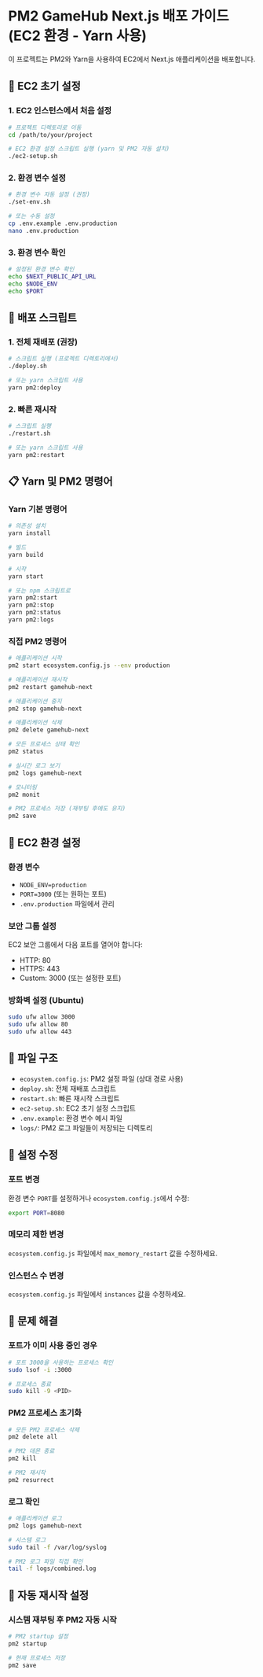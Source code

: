 # PM2 GameHub Next.js 배포 가이드 (EC2 환경 - Yarn 사용)

이 프로젝트는 PM2와 Yarn을 사용하여 EC2에서 Next.js 애플리케이션을 배포합니다.

## 🚀 EC2 초기 설정

### 1. EC2 인스턴스에서 처음 설정

```bash
# 프로젝트 디렉토리로 이동
cd /path/to/your/project

# EC2 환경 설정 스크립트 실행 (yarn 및 PM2 자동 설치)
./ec2-setup.sh
```

### 2. 환경 변수 설정

```bash
# 환경 변수 자동 설정 (권장)
./set-env.sh

# 또는 수동 설정
cp .env.example .env.production
nano .env.production
```

### 3. 환경 변수 확인

```bash
# 설정된 환경 변수 확인
echo $NEXT_PUBLIC_API_URL
echo $NODE_ENV
echo $PORT
```

## 🚀 배포 스크립트

### 1. 전체 재배포 (권장)

```bash
# 스크립트 실행 (프로젝트 디렉토리에서)
./deploy.sh

# 또는 yarn 스크립트 사용
yarn pm2:deploy
```

### 2. 빠른 재시작

```bash
# 스크립트 실행
./restart.sh

# 또는 yarn 스크립트 사용
yarn pm2:restart
```

## 📋 Yarn 및 PM2 명령어

### Yarn 기본 명령어

```bash
# 의존성 설치
yarn install

# 빌드
yarn build

# 시작
yarn start

# 또는 npm 스크립트로
yarn pm2:start
yarn pm2:stop
yarn pm2:status
yarn pm2:logs
```

### 직접 PM2 명령어

```bash
# 애플리케이션 시작
pm2 start ecosystem.config.js --env production

# 애플리케이션 재시작
pm2 restart gamehub-next

# 애플리케이션 중지
pm2 stop gamehub-next

# 애플리케이션 삭제
pm2 delete gamehub-next

# 모든 프로세스 상태 확인
pm2 status

# 실시간 로그 보기
pm2 logs gamehub-next

# 모니터링
pm2 monit

# PM2 프로세스 저장 (재부팅 후에도 유지)
pm2 save
```

## 🔧 EC2 환경 설정

### 환경 변수

- `NODE_ENV=production`
- `PORT=3000` (또는 원하는 포트)
- `.env.production` 파일에서 관리

### 보안 그룹 설정

EC2 보안 그룹에서 다음 포트를 열어야 합니다:

- HTTP: 80
- HTTPS: 443
- Custom: 3000 (또는 설정한 포트)

### 방화벽 설정 (Ubuntu)

```bash
sudo ufw allow 3000
sudo ufw allow 80
sudo ufw allow 443
```

## 📁 파일 구조

- `ecosystem.config.js`: PM2 설정 파일 (상대 경로 사용)
- `deploy.sh`: 전체 재배포 스크립트
- `restart.sh`: 빠른 재시작 스크립트
- `ec2-setup.sh`: EC2 초기 설정 스크립트
- `.env.example`: 환경 변수 예시 파일
- `logs/`: PM2 로그 파일들이 저장되는 디렉토리

## 🔧 설정 수정

### 포트 변경

환경 변수 `PORT`를 설정하거나 `ecosystem.config.js`에서 수정:

```bash
export PORT=8080
```

### 메모리 제한 변경

`ecosystem.config.js` 파일에서 `max_memory_restart` 값을 수정하세요.

### 인스턴스 수 변경

`ecosystem.config.js` 파일에서 `instances` 값을 수정하세요.

## 🐛 문제 해결

### 포트가 이미 사용 중인 경우

```bash
# 포트 3000을 사용하는 프로세스 확인
sudo lsof -i :3000

# 프로세스 종료
sudo kill -9 <PID>
```

### PM2 프로세스 초기화

```bash
# 모든 PM2 프로세스 삭제
pm2 delete all

# PM2 데몬 종료
pm2 kill

# PM2 재시작
pm2 resurrect
```

### 로그 확인

```bash
# 애플리케이션 로그
pm2 logs gamehub-next

# 시스템 로그
sudo tail -f /var/log/syslog

# PM2 로그 파일 직접 확인
tail -f logs/combined.log
```

## 🔄 자동 재시작 설정

### 시스템 재부팅 후 PM2 자동 시작

```bash
# PM2 startup 설정
pm2 startup

# 현재 프로세스 저장
pm2 save
```
